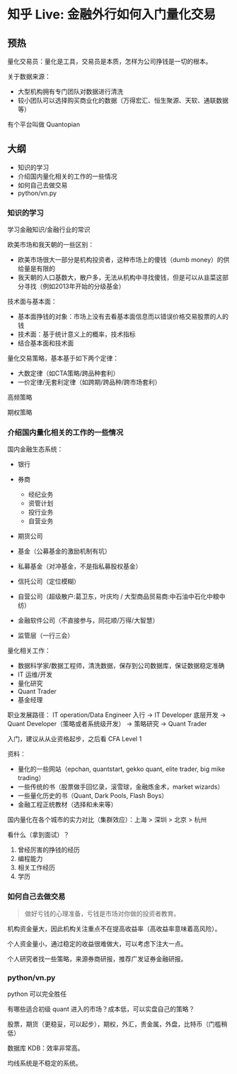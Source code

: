 # 知乎 Live: 金融外行如何入门量化交易

## 预热

量化交易员：量化是工具，交易员是本质，怎样为公司挣钱是一切的根本。

关于数据来源：

- 大型机构拥有专门团队对数据进行清洗
- 较小团队可以选择购买商业化的数据（万得宏汇、恒生聚源、天软、通联数据等）

有个平台叫做 Quantopian

## 大纲

- 知识的学习
- 介绍国内量化相关的工作的一些情况
- 如何自己去做交易
- python/vn.py

### 知识的学习

学习金融知识/金融行业的常识

欧美市场和我天朝的一些区别：

- 欧美市场很大一部分是机构投资者，这种市场上的傻钱（dumb money）的供给量是有限的
- 我天朝的人口基数大，散户多，无法从机构中寻找傻钱，但是可以从韭菜这部分寻找（例如2013年开始的分级基金）

技术面与基本面：

- 基本面挣钱的对象：市场上没有去看基本面信息而以错误价格交易股票的人的钱
- 技术面：基于统计意义上的概率，技术指标
- 结合基本面和技术面

量化交易策略，基本基于如下两个定律：

- 大数定律（如CTA策略/跨品种套利）
- 一价定律/无套利定律（如跨期/跨品种/跨市场套利）

高频策略

期权策略

### 介绍国内量化相关的工作的一些情况

国内金融生态系统：

- 银行
- 券商

  - 经纪业务
  - 资管计划
  - 投行业务
  - 自营业务

- 期货公司

- 基金（公募基金的激励机制有坑）

- 私募基金（对冲基金，不是指私募股权基金）

- 信托公司（定位模糊）

- 自营公司（超级散户:葛卫东，叶庆均 / 大型商品贸易商:中石油中石化中粮中纺）

- 金融软件公司（不直接参与，同花顺/万得/大智慧）

- 监管层（一行三会）

量化相关工作：

- 数据科学家/数据工程师，清洗数据，保存到公司数据库，保证数据稳定准确
- IT 运维/开发
- 量化研究
- Quant Trader
- 基金经理

职业发展路径： IT operation/Data Engineer 入行 -> IT Developer 底层开发 -> Quant Developer（策略或者系统级开发） -> 策略研究 -> Quant Trader

入门，建议从从业资格起步，之后看 CFA Level 1

资料：

- 量化的一些网站（epchan, quantstart, gekko quant, elite trader, big mike trading）
- 一些传统的书（股票做手回忆录，滚雪球，金融炼金术，market wizards）
- 一些量化历史的书（Quant, Dark Pools, Flash Boys）
- 金融工程正统教材（选择和未来等）

国内量化在各个城市的实力对比（集群效应）：上海 > 深圳 > 北京 > 杭州

看什么（拿到面试）？

1. 曾经厉害的挣钱的经历
2. 编程能力
3. 相关工作经历
4. 学历

### 如何自己去做交易

> 做好亏钱的心理准备，亏钱是市场对你做的投资者教育。

机构资金量大，因此机构关注重点不在提高收益率（高收益率意味着高风险）。

个人资金量小，通过稳定的收益很难做大，可以考虑下注大一点。

个人研究者找一些策略，来源券商研报，推荐广发证券金融研报。

### python/vn.py

python 可以完全胜任

有哪些适合初级 quant 进入的市场？成本低，可以实盘自己的策略？

股票，期货（更稳妥，可以起步），期权，外汇，贵金属，外盘，比特币（门槛稍低）

数据库 KDB：效率非常高。

均线系统是不稳定的系统。
